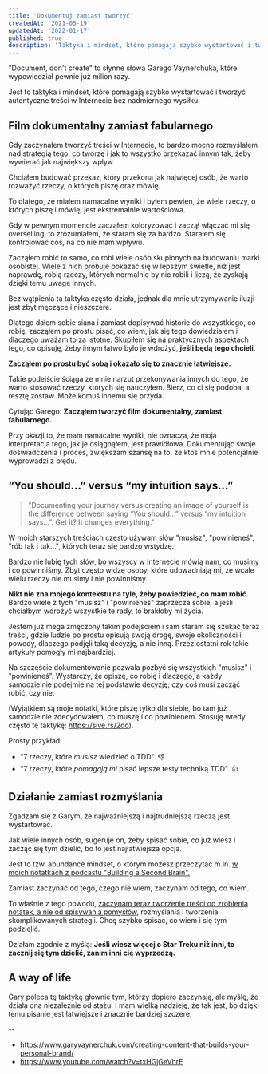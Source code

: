 ```yaml
---
title: 'Dokumentuj zamiast tworzyć'
createdAt: '2021-05-19'
updatedAt: '2022-01-17'
published: true
description: 'Taktyka i mindset, które pomagają szybko wystartować i tworzyć autentyczne treści w Internecie bez nadmiernego wysiłku.'
---
```


"Document, don't create" to słynne słowa Garego Vaynerchuka, które wypowiedział pewnie już milion razy.

Jest to taktyka i mindset, które pomagają szybko wystartować i tworzyć autentyczne treści w Internecie bez nadmiernego wysiłku.

## Film dokumentalny zamiast fabularnego

Gdy zaczynałem tworzyć treści w Internecie, to bardzo mocno rozmyślałem nad strategią tego, co tworzę i jak to wszystko przekazać innym tak, żeby wywierać jak największy wpływ.

Chciałem budować przekaz, który przekona jak najwięcej osób, że warto rozważyć rzeczy, o których piszę oraz mówię.

To dlatego, że miałem namacalne wyniki i byłem pewien, że wiele rzeczy, o których piszę i mówię, jest ekstremalnie wartościowa.

Gdy w pewnym momencie zacząłem koloryzować i zaczął włączać mi się overselling, to zrozumiałem, że staram się za bardzo. Starałem się kontrolować coś, na co nie mam wpływu.

Zacząłem robić to samo, co robi wiele osób skupionych na budowaniu marki osobistej. Wiele z nich próbuje pokazać się w lepszym świetle, niż jest naprawdę, robią rzeczy, których normalnie by nie robili i liczą, że zyskają dzięki temu uwagę innych.

Bez wątpienia ta taktyka często działa, jednak dla mnie utrzymywanie iluzji jest zbyt męczące i nieszczere.

Dlatego dałem sobie siana i zamiast dopisywać historie do wszystkiego, co robię, zacząłem po prostu pisać, co wiem, jak się tego dowiedziałem i dlaczego uważam to za istotne. Skupiłem się na praktycznych aspektach tego, co opisuję, żeby innym łatwo było je wdrożyć, **jeśli będą tego chcieli**.

**Zacząłem po prostu być sobą i okazało się to znacznie łatwiejsze.**

Takie podejście ściąga ze mnie narzut przekonywania innych do tego, że warto stosować rzeczy, których się nauczyłem. Bierz, co ci się podoba, a resztę zostaw. Może komuś innemu się przyda.

Cytując Garego: **Zacząłem tworzyć film dokumentalny, zamiast fabularnego.**

Przy okazji to, że mam namacalne wyniki, nie oznacza, że moja interpretacja tego, jak je osiągnąłem, jest prawidłowa. Dokumentując swoje doświadczenia i proces, zwiększam szansę na to, że ktoś mnie potencjalnie wyprowadzi z błędu.

## “You should…” versus “my intuition says…”

> "Documenting your journey versus creating an image of yourself is the difference between saying “You should…” versus “my intuition says…”. Get it? It changes everything."

W moich starszych treściach często używam słów "musisz", "powinieneś", "rób tak i tak...", których teraz się bardzo wstydzę.

Bardzo nie lubię tych słów, bo wszyscy w Internecie mówią nam, co musimy i co powinniśmy. Zbyt często widzę osoby, które udowadniają mi, że wcale wielu rzeczy nie musimy i nie powinniśmy.

**Nikt nie zna mojego kontekstu na tyle, żeby powiedzieć, co mam robić.** Bardzo wiele z tych "musisz" i "powinieneś" zaprzecza sobie, a jeśli chciałbym wdrożyć wszystkie te rady, to brakłoby mi życia.

Jestem już mega zmęczony takim podejściem i sam staram się szukać teraz treści, gdzie ludzie po prostu opisują swoją drogę, swoje okoliczności i powody, dlaczego podjęli taką decyzję, a nie inną. Przez ostatni rok takie artykuły pomogły mi najbardziej.

Na szczęście dokumentowanie pozwala pozbyć się wszystkich "musisz" i "powinieneś". Wystarczy, że opiszę, co robię i dlaczego, a każdy samodzielnie podejmie na tej podstawie decyzję, czy coś musi zacząć robić, czy nie.

(Wyjątkiem są moje notatki, które piszę tylko dla siebie, bo tam już samodzielnie zdecydowałem, co muszę i co powinienem. Stosuję wtedy często tę taktykę: https://sive.rs/2do).

Prosty przykład:

- "7 rzeczy, które *musisz* wiedzieć o TDD". 👎
- "7 rzeczy, które *pomagają mi* pisać lepsze testy techniką TDD". 👍

## Działanie zamiast rozmyślania

Zgadzam się z Garym, że najważniejszą i najtrudniejszą rzeczą jest wystartować.

Jak wiele innych osób, sugeruje on, żeby spisać sobie, co już wiesz i zacząć się tym dzielić, bo to jest najłatwiejsza opcja.

Jest to tzw. abundance mindset, o którym możesz przeczytać m.in. [w moich notatkach z podcastu "Building a Second Brain".](/basb-podcast/)

Zamiast zaczynać od tego, czego nie wiem, zaczynam od tego, co wiem.

To właśnie z tego powodu, [zaczynam teraz tworzenie treści od zrobienia notatek, a nie od spisywania pomysłów](/bottom-up/), rozmyślania i tworzenia skomplikowanych strategii. Chcę szybko spisać, co wiem i się tym podzielić.

Działam zgodnie z myślą: **Jeśli wiesz więcej o Star Treku niż inni, to zacznij się tym dzielić, zanim inni cię wyprzedzą.**

## A way of life

Gary poleca tę taktykę głównie tym, którzy dopiero zaczynają, ale myślę, że działa ona niezależnie od stażu. I mam wielką nadzieję, że tak jest, bo dzięki temu pisanie jest łatwiejsze i znacznie bardziej szczere.

--

- https://www.garyvaynerchuk.com/creating-content-that-builds-your-personal-brand/
- https://www.youtube.com/watch?v=txHGjGeVhrE
